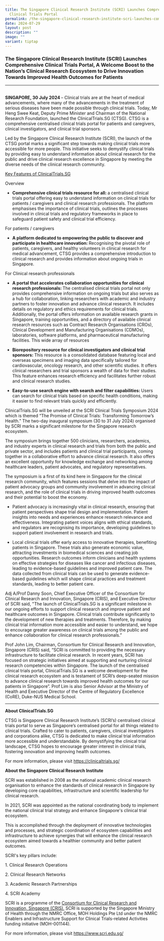 ```yaml
---
title: The Singapore Clinical Research Institute (SCRI) Launches Comprehensive
  Clinical Trials Portal
permalink: /the-singapore-clinical-research-institute-scri-launches-comprehensive-clinical-trials-portal/
date: 2024-07-29
layout: post
description: ""
image: ""
variant: tiptap
---
```

<h3>The Singapore Clinical Research Institute (SCRI) Launches Comprehensive Clinical Trials Portal, A Welcome Boost to the Nation’s Clinical Research Ecosystem to Drive Innovation Towards Improved Health Outcomes for Patients</h3>
<p></p>
<p></p>
<hr>
<p></p>
<p>
<br><strong>SINGAPORE, 30 July 2024 </strong>–&nbsp;Clinical trials are at
the heart of medical advancements, where many of the advancements in the
treatment of serious diseases have been made possible through clinical
trials. Today, Mr Heng Swee Keat, Deputy Prime Minister and Chairman of
the National Research Foundation, launched the ClinicalTrials․SG (CTSG).
CTSG is a comprehensive centralised clinical trials portal for patients
and caregivers, clinical investigators, and clinical trial sponsors.&nbsp;</p>
<p>Led by the Singapore Clinical Research Institute (SCRI), the launch of
the CTSG portal marks a significant step towards making clinical trials
more accessible for more people. This initiative seeks to demystify clinical
trials by providing easy to understand information about clinical research
for the public and drive clinical research excellence in Singapore by meeting
the diverse needs of the clinical research community.&nbsp;</p>
<p></p>
<p><u>Key Features of ClinicalTrials.SG</u>
</p>
<p>Overview&nbsp;</p>
<ul data-tight="true" class="tight">
<li>
<p><strong>Comprehensive clinical trials resource for all: </strong>a centralised
clinical trials portal offering easy to understand information on clinical
trials for patients / caregivers and clinical research professionals. The
platform emphasises the importance of clinical trials, outlines the processes
involved in clinical trials and regulatory frameworks in place to safeguard
patient safety and clinical trial efficiency.&nbsp;</p>
</li>
</ul>
<p></p>
<p>For patients / caregivers&nbsp;</p>
<ul data-tight="true" class="tight">
<li>
<p><strong>A platform dedicated to empowering the public to discover and participate in healthcare innovation: </strong>Recognising
the pivotal role of patients, caregivers, and healthy volunteers in clinical
research for medical advancement, CTSG provides a comprehensive introduction
to clinical research and provides information about ongoing trials in Singapore.&nbsp;</p>
</li>
</ul>
<p></p>
<p>For Clinical research professionals&nbsp;</p>
<ul data-tight="true" class="tight">
<li>
<p><strong>A portal that accelerates collaboration opportunities for clinical research professionals: </strong>The
centralised clinical trials portal not only provides comprehensive information
on ongoing trials but also serves as a hub for collaboration, linking researchers
with academic and industry partners to foster innovation and advance clinical
research. It includes details on regulatory and ethics requirements for
clinical&nbsp;trials. Additionally, the portal offers information on available
research grants in Singapore, training opportunities, and a directory of
available clinical research resources such as Contract Research Organisations
(CROs), Clinical Development and Manufacturing Organisations (CDMOs), laboratories,
software platforms, and pharmaceutical manufacturing facilities. This wide
array of resources&nbsp;</p>
<p></p>
</li>
<li>
<p><strong>Biorepository resource for clinical investigators and clinical trial sponsors: </strong>This
resource is a consolidated database featuring local and overseas specimens
and imaging data specifically tailored for cardiovascular, oncology research,
and other scientific studies. It offers clinical researchers and trial
sponsors a wealth of data for their studies. This feature enhances research
efficiency and facilitates further robust and clinical research studies.&nbsp;</p>
<p></p>
</li>
<li>
<p><strong>Easy-to-use search engine with search and filter capabilities: </strong>Users
can search for clinical trials based on specific health conditions, making
it easier to find relevant trials quickly and efficiently.</p>
</li>
</ul>
<p>ClinicalTrials․SG will be unveiled at the SCRI Clinical Trials Symposium
2024 which is themed “The Promise of Clinical Trials: Transforming Tomorrow’s
Health.” The two-day inaugural symposium (30 to 31 July 2024) organised
by SCRI marks a significant milestone for the Singapore research ecosystem.&nbsp;</p>
<p>The symposium brings together 500 clinicians, researchers, academics,
and industry experts in clinical research and trials from both the public
and private sector, and includes patients and clinical trial participants,
coming together in a collaborative effort to advance clinical research.
It also offers an excellent opportunity for knowledge exchange and networking
among healthcare leaders, patient advocates, and regulatory representatives.&nbsp;</p>
<p>The symposium is a first of its kind here in Singapore for the clinical
research community, which features sessions that delve into the impact
of patient advocacy groups and community involvement in advancing clinical
research, and the role of clinical trials in driving improved health outcomes
and their potential to boost the economy.&nbsp;&nbsp;</p>
<ul data-tight="true" class="tight">
<li>
<p>Patient advocacy is increasingly vital in clinical research, ensuring
that patient perspectives shape trial design and implementation. Patient
insights into needs and experiences enhance research relevance and effectiveness.
Integrating patient voices aligns with ethical standards, and regulators
are recognising its importance, developing guidelines to support patient
involvement in research and trials.&nbsp;</p>
<p></p>
</li>
<li>
<p>Local clinical trials offer early access to innovative therapies, benefiting
patients in Singapore. These trials also generate economic value, attracting
investments in biomedical sciences and creating job opportunities. Research
outcomes inform clinicians and health systems on effective strategies for
diseases like cancer and infectious diseases, leading to evidence-based
guidelines and improved patient care. The data collected from clinical
trials can be used to generate evidence-based guidelines which will shape
clinical practices and treatment standards, leading to better patient care.&nbsp;</p>
</li>
</ul>
<p>Adj A/Prof Danny Soon, Chief Executive Officer of the Consortium for Clinical
Research and Innovation, Singapore (CRIS), and Executive Director of SCRI
said, "The launch of ClinicalTrials․SG is a significant milestone in our
ongoing efforts to support clinical research and improve patient and healthcare
outcomes in Singapore. Clinical trials contribute significantly to the
development of new therapies and treatments. Therefore, by making clinical
trial information more accessible and easier to understand, we hope to
encourage greater awareness on clinical trials among the public and enhance
collaboration for clinical research professionals.”&nbsp;</p>
<p>Prof John Lim, Chairman, Consortium for Clinical Research and Innovation,
Singapore (CRIS) said, “SCRI is committed to providing the necessary infrastructure
to facilitate clinical research. In recent years, SCRI has focused on strategic
initiatives aimed at supporting and nurturing clinical research competencies
within Singapore. The launch of the centralised clinical trials portal,
ClinicalTrials․SG is a welcome development for the clinical research ecosystem
and is testament of SCRI’s deep-seated mission to advance clinical research
towards improved health outcomes for our patients in Singapore”. Prof Lim
is also Senior Advisor at the Ministry of Health and Executive Director
of the Centre of Regulatory Excellence (CoRE), Duke-NUS Medical School.&nbsp;</p>
<p></p>
<p></p>
<hr>
<p></p>
<p><strong>About ClinicalTrials․SG&nbsp;</strong>
</p>
<p>CTSG is Singapore Clinical Research Institute’s (SCRI’s) centralised clinical
trials portal to serve as Singapore’s centralised portal for all things
related to clinical trials. Crafted to cater to patients, caregivers, clinical
investigators and corporations alike, CTSG is dedicated to make clinical
trial information more accessible and understandable. By demystifying the
clinical trial landscape, CTSG hopes to encourage greater interest in clinical
trials, fostering innovation and improving health outcomes.&nbsp;</p>
<p>For more information, please visit <a href="https://clinicaltrials.sg/" rel="noopener noreferrer nofollow" target="_blank">https://clinicaltrials.sg/</a>&nbsp;</p>
<p></p>
<p></p>
<p><strong>About the Singapore Clinical Research Institute&nbsp;</strong>
</p>
<p>SCRI was established in 2008 as the national academic clinical research
organisation to enhance the standards of clinical research in Singapore
by developing core capabilities, infrastructure and scientific leadership
for clinical research.&nbsp;</p>
<p>In 2021, SCRI was appointed as the national coordinating body to implement
the national clinical trial strategy and enhance Singapore's clinical trial
ecosystem.&nbsp;</p>
<p>This is accomplished through the deployment of innovative technologies
and processes, and strategic coordination of ecosystem capabilities and
infrastructure to achieve synergies that will enhance the clinical research
ecosystem aimed towards a healthier community and better patient outcomes.&nbsp;</p>
<p>SCRI's key pillars include:&nbsp;</p>
<p>1. Clinical Research Operations&nbsp;</p>
<p>2. Clinical Research Networks&nbsp;</p>
<p>3. Academic Research Partnerships&nbsp;</p>
<p>4. SCRI Academy&nbsp;</p>
<p>SCRI is a programme of the <a href="cris.sg" rel="noopener noreferrer nofollow" target="_blank"> Consortium for Clinical Research and Innovation, Singapore (CRIS).</a> SCRI
is supported by the Singapore Ministry of Health through the NMRC Office,
MOH Holdings Pte Ltd under the NMRC Enablers and Infrastructure Support
for Clinical Trials-related Activities funding initiative (MOH-001144).&nbsp;</p>
<p>For more information, please visit <a href="https://www.scri.edu.sg/" rel="noopener noreferrer nofollow" target="_blank">https://www.scri.edu.sg/</a>&nbsp;</p>
<p></p>